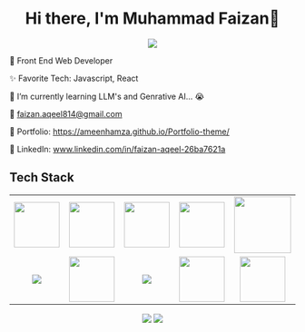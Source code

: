 <body>
  <div align="center">
    <h1> Hi there, I'm Muhammad Faizan👋<a href="https://.github.io/Portfolio-theme/"></h1>
  </div>
<p align="center">
<a href="https://github.com/Muhammad Faizan"><img src="https://readme-typing-svg.herokuapp.com/?lines=Front+End+Web+Developer;Python+Developer;Java+Developer;&font=Roboto&size=26&duration=3500&pause=500&center=true&width=500&height=50&color=eab676"></a>
	

🤵 Front End Web Developer 

✨ Favorite Tech: Javascript, React

📓 I’m currently learning LLM's and Genrative AI... 😭

📧 faizan.aqeel814@gmail.com

🎨 Portfolio: https://ameenhamza.github.io/Portfolio-theme/

💼 LinkedIn: www.linkedin.com/in/faizan-aqeel-26ba7621a

 
<h2>Tech Stack</h2>

<table width="100">
<tr>

 <td align='center'>
        <img src="https://upload.wikimedia.org/wikipedia/commons/thumb/3/38/HTML5_Badge.svg/600px-HTML5_Badge.svg.png"  width="80">
    </td>

<td align='center' width="200">
        <img src="https://cdn.pixabay.com/photo/2017/08/05/11/16/logo-2582747_640.png" width="80">
    </td>

<td align='center' width="200">
        <img src="https://github.com/abranhe/programming-languages-logos/blob/master/src/javascript/javascript.svg" width="80">
    </td>

 <td align='center' width="200">
        <img src="https://www.drupal.org/files/project-images/bootstrap5.jpeg" width="80">
    </td>

 <td align='center' width="200">
        <img src="https://www.vectorlogo.zone/logos/reactjs/reactjs-ar21.svg" width="100">
    </td>
 
</tr>
 
<tr>

<td align='center' width="200">
        <img src="https://logos-world.net/wp-content/uploads/2022/07/Java-Logo.png">
    </td>

<td align='center' width="200">
        <img src="https://upload.wikimedia.org/wikipedia/commons/thumb/c/c3/Python-logo-notext.svg/1200px-Python-logo-notext.svg.png" width="80">
    </td>

<td align='center' width="200">
        <img src="https://1000logos.net/wp-content/uploads/2020/08/MySQL-Logo.png">
    </td>

<td align='center' width="200">
        <img src="https://git-scm.com/images/logos/downloads/Git-Icon-1788C.png" width="80">
    </td>

 <td align='center'>
        <img src="https://github.com/bestofjs/bestofjs-webui/blob/master/public/logos/vscode.svg" width="80">
    </td>

</tr>
 

    
</table>
</p>
<p align="center">
<a href="https://www.linkedin.com/in/faizan-aqeel-26ba7621a"><img src="https://img.shields.io/badge/-Muhammad Faizan-0077B5?style=flat&logo=Linkedin&logoColor=white"/></a>
<a href="mailto:faizan.aqeel814gmail.com"><img src="https://img.shields.io/badge/-faizan.aqeel814@gmail.com-D14836?style=flat&logo=Gmail&logoColor=white"/></a>
 </p>
 
<br>
